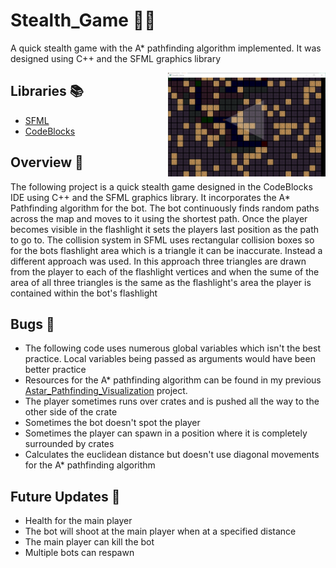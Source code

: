 # Stealth_Game 🥷🏾
A quick stealth game with the A* pathfinding algorithm implemented. It was designed using C++ and the SFML graphics library

<p> 
    <img width=50% height=50% align='Right' src="https://github.com/Raziz1/Stealth_Game/blob/main/stealth_game.png? raw=true" >
</p> 

## Libraries 📚
* [SFML](https://www.sfml-dev.org/)
* [CodeBlocks](https://www.codeblocks.org/)

## Overview 📝
The following project is a quick stealth game designed in the CodeBlocks IDE using C++ and the SFML graphics library. It incorporates the A* Pathfinding algorithm for the bot. The bot continuously finds random paths across the map and moves to it using the shortest path. Once the player becomes visible in the flashlight it sets the players last position as the path to go to. The collision system in SFML uses rectangular collision boxes so for the bots flashlight area which is a triangle it can be inaccurate. Instead a different approach was used. In this approach three triangles are drawn from the player to each of the flashlight vertices and when the sume of the area of all three triangles is the same as the flashlight's area the player is contained within the bot's flashlight  

## Bugs 🐜
* The following code uses numerous global variables which isn't the best practice. Local variables being passed as arguments would have been better practice
* Resources for the A* pathfinding algorithm can be found in my previous [Astar_Pathfinding_Visualization](https://github.com/Raziz1/Astar_Pathfinding_Visualization) project.
* The player sometimes runs over crates and is pushed all the way to the other side of the crate
* Sometimes the bot doesn't spot the player
* Sometimes the player can spawn in a position where it is completely surrounded by crates
* Calculates the euclidean distance but doesn't use diagonal movements for the A* pathfinding algorithm

## Future Updates 🔼  
* Health for the main player
* The bot will shoot at the main player when at a specified distance 
* The main player can kill the bot
* Multiple bots can respawn

 
